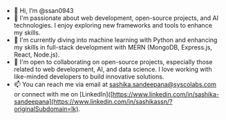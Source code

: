 - 👋 Hi, I’m @ssan0943
- 👀 I'm passionate about web development, open-source projects, and AI technologies. I enjoy exploring new frameworks and tools to enhance my skills.
- 🌱 I'm currently diving into machine learning with Python and enhancing my skills in full-stack development with MERN (MongoDB, Express.js, React, Node.js).
- 💞️ I'm open to collaborating on open-source projects, especially those related to web development, AI, and data science. I love working with like-minded developers to build innovative solutions.
- 📫 You can reach me via email at [sashika.sandeepana@syscolabs.com](mailto:sashika.sandeepana@syscolabs.com) or connect with me on [LinkedIn]([https://www.linkedin.com/in/sashika-sandeepana](https://www.linkedin.com/in/sashikassn/?originalSubdomain=lk).


<!---
ssan0943/ssan0943 is a ✨ special ✨ repository because its `README.md` (this file) appears on your GitHub profile.
You can click the Preview link to take a look at your changes.
--->
